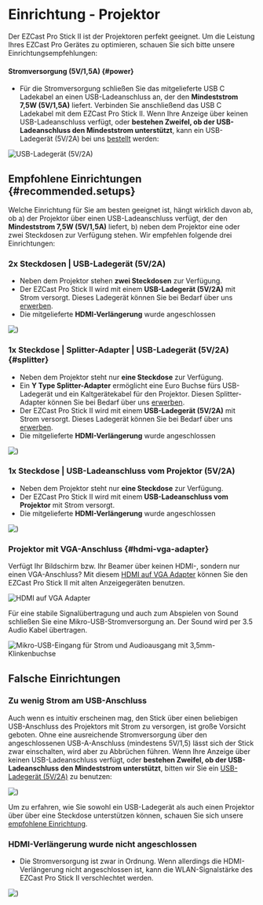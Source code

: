 # Einrichtung - Projektor

Der EZCast Pro Stick II ist der Projektoren perfekt geeignet. Um die Leistung Ihres EZCast Pro Gerätes zu optimieren, schauen Sie sich bitte unsere Einrichtungsempfehlungen:

#### Stromversorgung (5V/1,5A) {#power}

* Für die Stromversorgung schließen Sie das mitgelieferte USB C Ladekabel an einen USB-Ladeanschluss an, der den **Mindeststrom 7,5W (5V/1,5A)** liefert. Verbinden Sie anschließend das USB C Ladekabel mit dem EZCast Pro Stick II. Wenn Ihre Anzeige über keinen USB-Ladeanschluss verfügt, oder **bestehen Zweifel, ob der USB-Ladeanschluss den Mindeststrom unterstützt**, kann ein USB-Ladegerät (5V/2A) bei uns [bestellt](setup-tipps.md#powersupply) werden:

![USB-Ladegerät (5V/2A)](/assets/img/connect.power.stick.png)

## Empfohlene Einrichtungen {#recommended.setups}

Welche Einrichtung für Sie am besten geeignet ist, hängt wirklich davon ab, ob a) der Projektor über einen USB-Ladeanschluss verfügt, der den **Mindeststrom 7,5W (5V/1,5A)** liefert, b) neben dem Projektor eine oder zwei Steckdosen zur Verfügung stehen. Wir empfehlen folgende drei Einrichtungen:

### 2x Steckdosen | USB-Ladegerät (5V/2A)

* Neben dem Projektor stehen **zwei Steckdosen** zur Verfügung.
* Der EZCast Pro Stick II wird mit einem **USB-Ladegerät (5V/2A)** mit Strom versorgt. Dieses Ladegerät können Sie bei Bedarf über uns [erwerben](setup-tipps.md#samsung-usb-netzteil-5v2a).
* Die mitgelieferte **HDMI-Verlängerung** wurde angeschlossen

![)](/assets/img/D10-2xPlugs-ExternalPower.png)

### 1x Steckdose | Splitter-Adapter | USB-Ladegerät (5V/2A) {#splitter}

* Neben dem Projektor steht nur **eine Steckdose** zur Verfügung.
* Ein **Y Type Splitter-Adapter** ermöglicht eine Euro Buchse fürs USB-Ladegerät und ein Kaltgerätekabel für den Projektor. Diesen Splitter-Adapter können Sie bei Bedarf über uns [erwerben](setup-tipps.md#c14-to-c13euro-y-type-splitter-adapter).
* Der EZCast Pro Stick II wird mit einem **USB-Ladegerät (5V/2A)** mit Strom versorgt. Dieses Ladegerät können Sie bei Bedarf über uns [erwerben](setup-tipps.md#samsung-usb-netzteil-5v2a).
* Die mitgelieferte **HDMI-Verlängerung** wurde angeschlossen

![)](/assets/img/D10-1xPlug-Splitter-ExternalPower.png)

### 1x Steckdose | USB-Ladeanschluss vom Projektor (5V/2A)

* Neben dem Projektor steht nur **eine Steckdose** zur Verfügung.
* Der EZCast Pro Stick II wird mit einem **USB-Ladeanschluss vom Projektor** mit Strom versorgt.
* Die mitgelieferte **HDMI-Verlängerung** wurde angeschlossen

![)](/assets/img/D10-1xPlug-InternalPower.5V2A.png)

### Projektor mit VGA-Anschluss {#hdmi-vga-adapter}

Verfügt Ihr Bildschirm bzw. Ihr Beamer über keinen HDMI-, sondern nur einen VGA-Anschluss? Mit diesem [HDMI auf VGA Adapter](https://www.amazon.de/dp/B01GFMW91E?aaxitk=H031EFlH09CVpciz7mx1fA&pd_rd_i=B01GFMW91E&pf_rd_p=737424fe-4e87-4f15-ad17-a88ea0f6f9fe&hsa_cr_id=3885910160902&sb-ci-n=productDescription&sb-ci-v=UGREEN%20HDMI%20auf%20VGA%20Adapter%20HDMI%20Buchse%20zu%20VGA%20Stecker%201080P%20HDTV%20Aktiv%20Audio%20%C3%9Cbertragung%20Konverterkabel%20unterst%C3%BCtzt%20f%C3%BCr%20TV%20Stick) können Sie den EZCast Pro Stick II mit alten Anzeigegeräten benutzen.

![HDMI auf VGA Adapter](/assets/img/UGREEN_HDMI_auf_VGA_Adapter1.jpg)

Für eine stabile Signalübertragung und auch zum Abspielen von Sound schließen Sie eine Mikro-USB-Stromversorgung an. Der Sound wird per 3.5 Audio Kabel übertragen.

![Mikro-USB-Eingang für Strom und Audioausgang mit 3,5mm-Klinkenbuchse](/assets/img/UGREEN_HDMI_auf_VGA_Adapter2.jpg)


## Falsche Einrichtungen

### Zu wenig Strom am USB-Anschluss

Auch wenn es intuitiv erscheinen mag, den Stick über einen beliebigen USB-Anschluss des Projektors mit Strom zu versorgen, ist große Vorsicht geboten. Ohne eine ausreichende Stromversorgung über den angeschlossenen USB-A-Anschluss (mindestens 5V/1,5) lässt sich der Stick zwar einschalten, wird aber zu Abbrüchen führen. Wenn Ihre Anzeige über keinen USB-Ladeanschluss verfügt, oder **bestehen Zweifel, ob der USB-Ladeanschluss den Mindeststrom unterstützt**, bitten wir Sie ein [USB-Ladegerät (5V/2A)](#power) zu benutzen:

![)](/assets/img/D10-1xPlug-InternalPower.500ma.png)

Um zu erfahren, wie Sie sowohl ein USB-Ladegerät als auch einen Projektor über über eine Steckdose unterstützen können, schauen Sie sich unsere [empfohlene Einrichtung](#splitter).

### HDMI-Verlängerung wurde nicht angeschlossen

* Die Stromversorgung ist zwar in Ordnung. Wenn allerdings die HDMI-Verlängerung nicht angeschlossen ist, kann die WLAN-Signalstärke des EZCast Pro Stick II verschlechtet werden. 

![)](/assets/img/HDMI-extension.not.connected.png)

